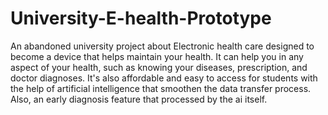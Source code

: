 # University-E-health-Prototype
An abandoned university project about Electronic health care designed to become a device that helps maintain your health. It can help you in any aspect of your health, such as knowing your diseases, prescription, and doctor diagnoses. It's also affordable and easy to access for students with the help of artificial intelligence that smoothen the data transfer process. Also, an early diagnosis feature that processed by the ai itself.

